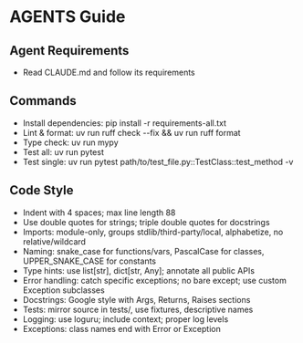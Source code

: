 # AGENTS Guide

## Agent Requirements
- Read CLAUDE.md and follow its requirements

## Commands
- Install dependencies: pip install -r requirements-all.txt
- Lint & format: uv run ruff check --fix && uv run ruff format
- Type check: uv run mypy
- Test all: uv run pytest
- Test single: uv run pytest path/to/test_file.py::TestClass::test_method -v

## Code Style
- Indent with 4 spaces; max line length 88
- Use double quotes for strings; triple double quotes for docstrings
- Imports: module-only, groups stdlib/third-party/local, alphabetize, no relative/wildcard
- Naming: snake_case for functions/vars, PascalCase for classes, UPPER_SNAKE_CASE for constants
- Type hints: use list[str], dict[str, Any]; annotate all public APIs
- Error handling: catch specific exceptions; no bare except; use custom Exception subclasses
- Docstrings: Google style with Args, Returns, Raises sections
- Tests: mirror source in tests/, use fixtures, descriptive names
- Logging: use loguru; include context; proper log levels
- Exceptions: class names end with Error or Exception